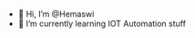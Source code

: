 - 👋 Hi, I’m @Hemaswi
- 🌱 I’m currently learning IOT Automation stuff

<!---
Hemaswi/Hemaswi is a ✨ special ✨ repository because its `README.md` (this file) appears on your GitHub profile.
You can click the Preview link to take a look at your changes.
--->
